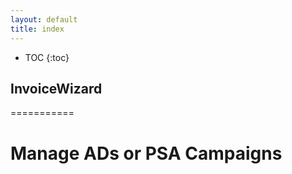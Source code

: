```yaml
---
layout: default
title: index
---
```


* TOC
{:toc}

## InvoiceWizard
===========

#  Manage ADs or PSA Campaigns


